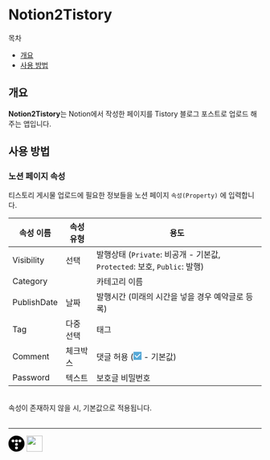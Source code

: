 # Notion2Tistory

목차

-   [개요](#개요)
-   [사용 방법](#사용-방법)

## 개요

**Notion2Tistory**는 Notion에서 작성한 페이지를 Tistory 블로그 포스트로 업로드 해주는 앱입니다.

## 사용 방법

### 노션 페이지 속성

티스토리 게시물 업로드에 필요한 정보들을 노션 페이지 `속성(Property)` 에 입력합니다.

| 속성 이름   | 속성 유형 | 용도                                                                     |
| ----------- | --------- | ------------------------------------------------------------------------ |
| Visibility  | 선택      | 발행상태 (`Private`: 비공개 - 기본값, `Protected`: 보호, `Public`: 발행) |
| Category    |           | 카테고리 이름                                                            |
| PublishDate | 날짜      | 발행시간 (미래의 시간을 넣을 경우 예약글로 등록)                         |
| Tag         | 다중 선택 | 태그                                                                     |
| Comment     | 체크박스  | 댓글 허용 (![][v] - 기본값)                                              |
| Password    | 텍스트    | 보호글 비밀번호                                                          |

<br/>
속성이 존재하지 않을 시, 기본값으로 적용됩니다.
<br/>
<br/>

---

[<img height="32" widht="32" src="data:image/svg+xml;charset=UTF-8,%3Csvg%20width%3D%2232%22%20height%3D%2232%22%20xmlns%3D%22http%3A%2F%2Fwww.w3.org%2F2000%2Fsvg%22%20viewBox%3D%220%200%20459%20459%22%3E%3Cpath%20d%3D%22M229.5%2C0C102.75%2C0%2C0%2C102.75%2C0%2C229.5S102.75%2C459%2C229.5%2C459%2C459%2C356.25%2C459%2C229.5%2C356.25%2C0%2C229.5%2C0ZM130.21%2C191.45a39.57%2C39.57%2C0%2C1%2C1%2C39.56-39.57A39.58%2C39.58%2C0%2C0%2C1%2C130.21%2C191.45ZM229.5%2C390a39.56%2C39.56%2C0%2C1%2C1%2C39.56-39.56A39.56%2C39.56%2C0%2C0%2C1%2C229.5%2C390Zm0-99.29a39.56%2C39.56%2C0%2C1%2C1%2C39.56-39.56A39.56%2C39.56%2C0%2C0%2C1%2C229.5%2C290.74Zm0-99.29a39.57%2C39.57%2C0%2C1%2C1%2C39.56-39.57A39.57%2C39.57%2C0%2C0%2C1%2C229.5%2C191.45Zm99.29%2C0a39.57%2C39.57%2C0%2C1%2C1%2C39.57-39.57A39.57%2C39.57%2C0%2C0%2C1%2C328.79%2C191.45Z%22%2F%3E%3C%2Fsvg%3E" />](https://boltlessengineer.tistory.com/category/%EA%B0%9C%EB%B0%9C%20%EC%9D%BC%EC%A7%80/Notion%20to%20Tistory "티스토리 블로그")
[<img height="32" width="32" src="https://unpkg.com/simple-icons@v3/icons/github.svg" />](https://github.com/boltlessengineer "GitHub 프로필")

[v]: data:image/svg+xml;charset=UTF-8,%3Csvg%20width%3D%2216%22%20height%3D%2216%22%20viewBox%3D%220%200%2016%2016%22%20fill%3D%22none%22%20xmlns%3D%22http%3A%2F%2Fwww.w3.org%2F2000%2Fsvg%22%3E%0A%3Crect%20width%3D%2216%22%20height%3D%2216%22%20fill%3D%22%2358A9D7%22%2F%3E%0A%3Cpath%20d%3D%22M6.71429%2012.2852L14%204.9995L12.7143%203.71436L6.71429%209.71378L3.28571%206.2831L2%207.57092L6.71429%2012.2852Z%22%20fill%3D%22white%22%2F%3E%0A%3C%2Fsvg%3E
[o]: data:image/svg+xml;charset=UTF-8,%3Csvg%20width%3D%2216%22%20height%3D%2216%22%20viewBox%3D%220%200%2016%2016%22%20fill%3D%22none%22%20xmlns%3D%22http%3A%2F%2Fwww.w3.org%2F2000%2Fsvg%22%3E%0A%3Crect%20x%3D%220.75%22%20y%3D%220.75%22%20width%3D%2214.5%22%20height%3D%2214.5%22%20fill%3D%22white%22%20stroke%3D%22%2336352F%22%20stroke-width%3D%221.5%22%2F%3E%0A%3C%2Fsvg%3E

